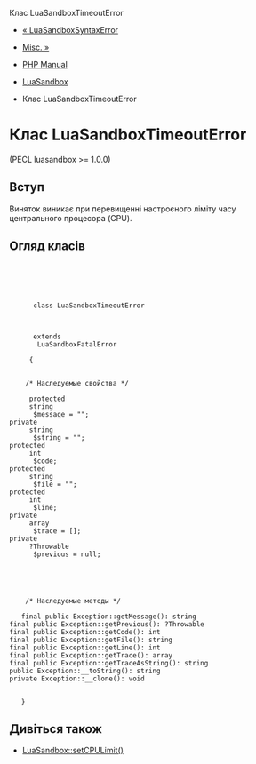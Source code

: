 Клас LuaSandboxTimeoutError

-   [« LuaSandboxSyntaxError](class.luasandboxsyntaxerror.html)
    
-   [Misc. »](book.misc.html)
    
-   [PHP Manual](index.html)
    
-   [LuaSandbox](book.luasandbox.html)
    
-   Клас LuaSandboxTimeoutError
    

# Клас LuaSandboxTimeoutError

(PECL luasandbox >= 1.0.0)

## Вступ

Виняток виникає при перевищенні настроєного ліміту часу центрального процесора (CPU).

## Огляд класів

```classsynopsis



    
     
      class LuaSandboxTimeoutError
     

     
      extends
       LuaSandboxFatalError
     
     {


    /* Наследуемые свойства */
    
     protected
     string
      $message = "";
private
     string
      $string = "";
protected
     int
      $code;
protected
     string
      $file = "";
protected
     int
      $line;
private
     array
      $trace = [];
private
     ?Throwable
      $previous = null;



    

    /* Наследуемые методы */
    
   final public Exception::getMessage(): string
final public Exception::getPrevious(): ?Throwable
final public Exception::getCode(): int
final public Exception::getFile(): string
final public Exception::getLine(): int
final public Exception::getTrace(): array
final public Exception::getTraceAsString(): string
public Exception::__toString(): string
private Exception::__clone(): void


   }
```

## Дивіться також

-   [LuaSandbox::setCPULimit()](luasandbox.setcpulimit.html)